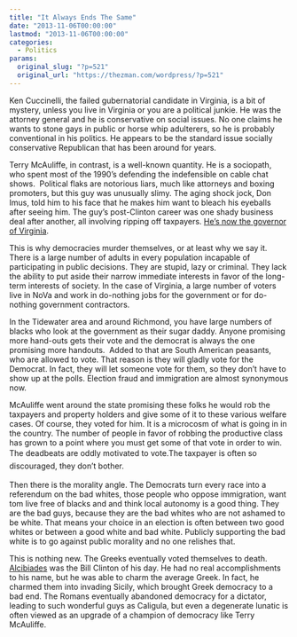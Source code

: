 ```yaml
---
title: "It Always Ends The Same"
date: "2013-11-06T00:00:00"
lastmod: "2013-11-06T00:00:00"
categories:
  - Politics
params:
  original_slug: "?p=521"
  original_url: "https://thezman.com/wordpress/?p=521"
---
```


Ken Cuccinelli, the failed gubernatorial candidate in Virginia, is a bit
of mystery, unless you live in Virginia or you are a political junkie.
He was the attorney general and he is conservative on social issues. No
one claims he wants to stone gays in public or horse whip adulterers, so
he is probably conventional in his politics. He appears to be the
standard issue socially conservative Republican that has been around for
years.

Terry McAuliffe, in contrast, is a well-known quantity. He is a
sociopath, who spent most of the 1990’s defending the indefensible on
cable chat shows.  Political flaks are notorious liars, much like
attorneys and boxing promoters, but this guy was unusually slimy. The
aging shock jock, Don Imus, told him to his face that he makes him want
to bleach his eyeballs after seeing him. The guy’s post-Clinton career
was one shady business deal after another, all involving ripping off
taxpayers. <a
href="http://www.foxnews.com/politics/2013/11/05/democrat-terry-mcauliffe-projected-to-win-va-governor-race-in-surprisingly/"
rel="noopener" target="_blank">He’s now the governor of Virginia</a>.

This is why democracies murder themselves, or at least why we say it.
There is a large number of adults in every population incapable of
participating in public decisions. They are stupid, lazy or criminal.
They lack the ability to put aside their narrow immediate interests in
favor of the long-term interests of society. In the case of Virginia, a
large number of voters live in NoVa and work in do-nothing jobs for the
government or for do-nothing government contractors.

In the Tidewater area and around Richmond, you have large numbers of
blacks who look at the government as their sugar daddy. Anyone promising
more hand-outs gets their vote and the democrat is always the one
promising more handouts.  Added to that are South American peasants, who
are allowed to vote. That reason is they will gladly vote for the
Democrat. In fact, they will let someone vote for them, so they don’t
have to show up at the polls. Election fraud and immigration are almost
synonymous now.

McAuliffe went around the state promising these folks he would rob the
taxpayers and property holders and give some of it to these various
welfare cases. Of course, they voted for him. It is a microcosm of what
is going in in the country. The number of people in favor of robbing the
productive class has grown to a point where you must get some of that
vote in order to win. The deadbeats are oddly motivated to
vote.<span style="line-height: 1.625;">The taxpayer is often so
discouraged, they don’t bother. </span>

Then there is the morality angle. The Democrats turn every race into a
referendum on the bad whites, those people who oppose immigration, want
tom live free of blacks and and think local autonomy is a good thing.
They are the bad guys, because they are the bad whites who are not
ashamed to be white. That means your choice in an election is often
between two good whites or between a good white and bad white. Publicly
supporting the bad white is to go against public morality and no one
relishes that.

This is nothing new. The Greeks eventually voted themselves to death.
<a href="http://en.wikipedia.org/wiki/Alcibiades" rel="noopener"
target="_blank">Alcibiades</a> was the Bill Clinton of his day. He had
no real accomplishments to his name, but he was able to charm the
average Greek. In fact, he charmed them into invading Sicily, which
brought Greek democracy to a bad end. The Romans eventually abandoned
democracy for a dictator, leading to such wonderful guys as Caligula,
but even a degenerate lunatic is often viewed as an upgrade of a
champion of democracy like Terry McAuliffe.
